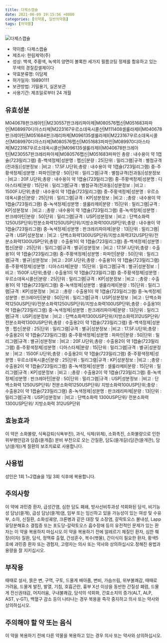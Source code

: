 ```yaml
---
title: 다제스캡슐
date: 2021-06-09 19:15:56 +0800
categories: [의약품, 일반의약품]
tags: [의약품]
---
```

![다제스캡슐](https://nedrug.mfds.go.kr/pbp/cmn/itemImageDownload/151317972451800051)

- 약이름: 다제스캡슐
- 제조사: 한림제약(주)
- 성상: 백색, 주황색, 녹색의 양면이 볼록한 세가지 필름코팅 정제를 함유하고 있는 무색의 경질캅셀제이다
- 약효분류명: 이담제
- 허가일자: 19890111
- 보관방법: 기밀용기, 실온보관
- 사용기간: 제조일로부터 24 개월
## 유효성분
M040678판크레아틴|M230557판크레리파아제|M080576펩신|M051683파파인|M089970디아스타제|M223167우르소데옥시콜산|M111408셀룰라제II|M040678판크레아틴|M051684판크레리파제|M096135셀룰라제Ⅱ|M223167우르소데옥시콜산|M089970디아스타제|M080576펩신|M051683파파인|M089970디아스타제|M223167우르소데옥시콜산|M096135셀룰라제Ⅱ|M040678판크레아틴|M230557판크레리파아제|M080576펩신|M051683파파인
총량 : 내수용이 약 1캡슐(723밀리그램) 중-백색정제|성분명 : 펩신|분량 : 25|단위 : 밀리그램|규격 : 별첨규격(전과동)|성분정보 : |비고 : 17.5F.U단위;총량 : 내수용이 약 1캡슐(723밀리그램) 중-주황색정제|성분명 : 파파인|분량 : 50|단위 : 밀리그램|규격 : 별첨규격(전과동)|성분정보 : |비고 : 20F.U단위;총량 : 내수용이 약 1캡슐(723밀리그램) 중-주황색정제|성분명 : 디아스타제|분량 : 15|단위 : 밀리그램|규격 : 별첨규격(전과동)|성분정보 : |비고 : 1500F.U단위;총량 : 내수용이 약 1캡슐(723밀리그램) 중-주황색정제|성분명 : 우르소데옥시콜산|분량 : 25|단위 : 밀리그램|규격 : KP|성분정보 : |비고 : ;총량 : 내수용이 약 1캡슐(723밀리그램) 중-녹색정제|성분명 : 셀룰라제Ⅱ|분량 : 15|단위 : 밀리그램|규격 : KP|성분정보 : |비고 : ;총량 : 내수용이 약 1캡슐(723밀리그램) 중-녹색정제|성분명 : 판크레아틴|분량 : 50|단위 : 밀리그램|규격 : USP|성분정보 : |비고 : 단백소화력1250USP단위/전분소화력1250USP단위/지방소화력100USP단위;총량 : 내수용이 약 1캡슐(723밀리그램) 중-녹색정제|성분명 : 판크레리파아제|분량 : 13|단위 : 밀리그램|규격 : USP|성분정보 : |비고 : 단백소화력1300USP단위/지방소화력312USP단위/전분소화력1300USP단위;총량 : 수출용1이 약 1캡슐(723밀리그램) 중-백색정제|성분명 : 펩신|분량 : 25|단위 : 밀리그램|규격 : 별규|성분정보 : |비고 : 17.5F.U단위;총량 : 수출용1이 약 1캡슐(723밀리그램) 중-주황색정제|성분명 : 파파인|분량 : 50|단위 : 밀리그램|규격 : 별규|성분정보 : |비고 : 20F.U단위;총량 : 수출용1이 약 1캡슐(723밀리그램) 중-주황색정제|성분명 : 디아스타제|분량 : 15|단위 : 밀리그램|규격 : 별규|성분정보 : |비고 : 1500F.U단위;총량 : 수출용1이 약 1캡슐(723밀리그램) 중-주황색정제|성분명 : 우르소데옥시콜산|분량 : 25|단위 : 밀리그램|규격 : KP|성분정보 : |비고 : ;총량 : 수출용1이 약 1캡슐(723밀리그램) 중-녹색정제|성분명 : 셀룰라제Ⅱ|분량 : 15|단위 : 밀리그램|규격 : KP|성분정보 : |비고 : ;총량 : 수출용1이 약 1캡슐(723밀리그램) 중-녹색정제|성분명 : 판크레아틴|분량 : 50|단위 : 밀리그램|규격 : USP|성분정보 : |비고 : 단백소화력1250USP단위/전분소화력1250USP단위/지방소화력100USP단위;총량 : 수출용1이 약 1캡슐(723밀리그램) 중-녹색정제|성분명 : 판크레리파아제|분량 : 13|단위 : 밀리그램|규격 : USP|성분정보 : |비고 : 단백소화력1300USP단위/지방소화력312USP단위/전분소화력1300USP단위;총량 : 수출용2이 약 1캡슐(723밀리그램) 중-백색정제|성분명 : 펩신|분량 : 25|단위 : 밀리그램|규격 : 별규|성분정보 : |비고 : 17.5F.U단위;총량 : 수출용2이 약 1캡슐(723밀리그램) 중-주황색정제|성분명 : 파파인|분량 : 50|단위 : 밀리그램|규격 : 별규|성분정보 : |비고 : 20F.U단위;총량 : 수출용2이 약 1캡슐(723밀리그램) 중-주황색정제|성분명 : 디아스타제|분량 : 15|단위 : 밀리그램|규격 : 별규|성분정보 : |비고 : 1500F.U단위;총량 : 수출용2이 약 1캡슐(723밀리그램) 중-주황색정제|성분명 : 우르소데옥시콜산|분량 : 25|단위 : 밀리그램|규격 : KP|성분정보 : |비고 : ;총량 : 수출용2이 약 1캡슐(723밀리그램) 중-녹색정제|성분명 : 셀룰라제II|분량 : 15|단위 : 밀리그램|규격 : KP|성분정보 : |비고 : ;총량 : 수출용2이 약 1캡슐(723밀리그램) 중-녹색정제|성분명 : 판크레아틴|분량 : 50|단위 : 밀리그램|규격 : USP|성분정보 : |비고 : 단백소화력 1250USP단위/ 전분소화력1250USP단위/ 지방소화력100USP단위;총량 : 수출용2이 약 1캡슐(723밀리그램) 중-녹색정제|성분명 : 판크레리파제|분량 : 13|단위 : 밀리그램|규격 : USP|성분정보 : |비고 : 단백소화력 1300USP단위/ 전분소화력 1300USP단위/ 지방소화력 312USP단위
## 효능효과
이 약은 소화불량, 식욕감퇴(식욕부진), 과식, 식체(위체), 소화촉진, 소화불량으로 인한 위부팽만감과 담즙(쓸개즙) 분비 부전으로 오는 간질환, 담도(쓸개길)(담관(쓸개관), 담낭(쓸개))계 질환의 보조치료로 사용합니다.
## 사용법
성인은 1회 1~2캡슐을 1일 3회 식후에 복용합니다.
## 주의사항
이 약에 과민증 환자, 급성간염, 심한 담도 폐쇄, 방사선비투과성 석회화된 담석, 비기능성 담낭(쓸개), 급성 담낭(쓸개)염, 임부 또는 임신하고 있을 가능성이 있는 여성 및 수유부, 소아, 신질환, 소화성궤양, 크론병과 같은 대장 및 소장염, 갈락토오스 불내성, Lapp 유당분해효소 결핍증 또는 포도당-갈락토오스 흡수장애 등의 유전적인 문제가 있는 환자는 이 약을 복용하지 마십시오.이 약을 복용하기 전에 알레르기 체질인 환자, 심한 췌장(이자) 질환, 담석, 정맥류 출혈, 간성혼수, 복수(뱃물), 간이식이 필요한 환자, 황색5호에 과민증 환자 또는 경험자, 고령자는 의사 또는 약사와 상의하십시오.정해진 용법과 용량을 잘 지키십시오.
## 부작용
때때로 설사, 묽은 변, 구역, 구토, 드물게 배아픔, 변비, 가슴쓰림, 위부불쾌감, 때때로 가려움, 드물게 발진, 발열, 기침, 호흡곤란, 흉부 X선 이상을 동반한 간질성 폐렴, 드물게 전신권태감, 어지러움, 구내불쾌감, 담석의 석회화, 간효소치의 증가(ALT, ALP, AST, γ-GT), 백혈구 감소 등이 나타나는 경우 복용을 즉각 중지하고 의사 또는 약사와 상의하십시오.
## 주의해야 할 약 또는 음식
이 약을 복용하기 전에 다른 약물을 복용하고 있는 경우 의사 또는 약사와 상의하십시오.
